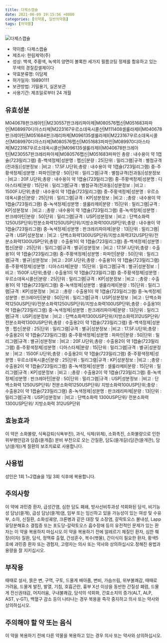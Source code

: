 ```yaml
---
title: 다제스캡슐
date: 2021-06-09 19:15:56 +0800
categories: [의약품, 일반의약품]
tags: [의약품]
---
```

![다제스캡슐](https://nedrug.mfds.go.kr/pbp/cmn/itemImageDownload/151317972451800051)

- 약이름: 다제스캡슐
- 제조사: 한림제약(주)
- 성상: 백색, 주황색, 녹색의 양면이 볼록한 세가지 필름코팅 정제를 함유하고 있는 무색의 경질캅셀제이다
- 약효분류명: 이담제
- 허가일자: 19890111
- 보관방법: 기밀용기, 실온보관
- 사용기간: 제조일로부터 24 개월
## 유효성분
M040678판크레아틴|M230557판크레리파아제|M080576펩신|M051683파파인|M089970디아스타제|M223167우르소데옥시콜산|M111408셀룰라제II|M040678판크레아틴|M051684판크레리파제|M096135셀룰라제Ⅱ|M223167우르소데옥시콜산|M089970디아스타제|M080576펩신|M051683파파인|M089970디아스타제|M223167우르소데옥시콜산|M096135셀룰라제Ⅱ|M040678판크레아틴|M230557판크레리파아제|M080576펩신|M051683파파인
총량 : 내수용이 약 1캡슐(723밀리그램) 중-백색정제|성분명 : 펩신|분량 : 25|단위 : 밀리그램|규격 : 별첨규격(전과동)|성분정보 : |비고 : 17.5F.U단위;총량 : 내수용이 약 1캡슐(723밀리그램) 중-주황색정제|성분명 : 파파인|분량 : 50|단위 : 밀리그램|규격 : 별첨규격(전과동)|성분정보 : |비고 : 20F.U단위;총량 : 내수용이 약 1캡슐(723밀리그램) 중-주황색정제|성분명 : 디아스타제|분량 : 15|단위 : 밀리그램|규격 : 별첨규격(전과동)|성분정보 : |비고 : 1500F.U단위;총량 : 내수용이 약 1캡슐(723밀리그램) 중-주황색정제|성분명 : 우르소데옥시콜산|분량 : 25|단위 : 밀리그램|규격 : KP|성분정보 : |비고 : ;총량 : 내수용이 약 1캡슐(723밀리그램) 중-녹색정제|성분명 : 셀룰라제Ⅱ|분량 : 15|단위 : 밀리그램|규격 : KP|성분정보 : |비고 : ;총량 : 내수용이 약 1캡슐(723밀리그램) 중-녹색정제|성분명 : 판크레아틴|분량 : 50|단위 : 밀리그램|규격 : USP|성분정보 : |비고 : 단백소화력1250USP단위/전분소화력1250USP단위/지방소화력100USP단위;총량 : 내수용이 약 1캡슐(723밀리그램) 중-녹색정제|성분명 : 판크레리파아제|분량 : 13|단위 : 밀리그램|규격 : USP|성분정보 : |비고 : 단백소화력1300USP단위/지방소화력312USP단위/전분소화력1300USP단위;총량 : 수출용1이 약 1캡슐(723밀리그램) 중-백색정제|성분명 : 펩신|분량 : 25|단위 : 밀리그램|규격 : 별규|성분정보 : |비고 : 17.5F.U단위;총량 : 수출용1이 약 1캡슐(723밀리그램) 중-주황색정제|성분명 : 파파인|분량 : 50|단위 : 밀리그램|규격 : 별규|성분정보 : |비고 : 20F.U단위;총량 : 수출용1이 약 1캡슐(723밀리그램) 중-주황색정제|성분명 : 디아스타제|분량 : 15|단위 : 밀리그램|규격 : 별규|성분정보 : |비고 : 1500F.U단위;총량 : 수출용1이 약 1캡슐(723밀리그램) 중-주황색정제|성분명 : 우르소데옥시콜산|분량 : 25|단위 : 밀리그램|규격 : KP|성분정보 : |비고 : ;총량 : 수출용1이 약 1캡슐(723밀리그램) 중-녹색정제|성분명 : 셀룰라제Ⅱ|분량 : 15|단위 : 밀리그램|규격 : KP|성분정보 : |비고 : ;총량 : 수출용1이 약 1캡슐(723밀리그램) 중-녹색정제|성분명 : 판크레아틴|분량 : 50|단위 : 밀리그램|규격 : USP|성분정보 : |비고 : 단백소화력1250USP단위/전분소화력1250USP단위/지방소화력100USP단위;총량 : 수출용1이 약 1캡슐(723밀리그램) 중-녹색정제|성분명 : 판크레리파아제|분량 : 13|단위 : 밀리그램|규격 : USP|성분정보 : |비고 : 단백소화력1300USP단위/지방소화력312USP단위/전분소화력1300USP단위;총량 : 수출용2이 약 1캡슐(723밀리그램) 중-백색정제|성분명 : 펩신|분량 : 25|단위 : 밀리그램|규격 : 별규|성분정보 : |비고 : 17.5F.U단위;총량 : 수출용2이 약 1캡슐(723밀리그램) 중-주황색정제|성분명 : 파파인|분량 : 50|단위 : 밀리그램|규격 : 별규|성분정보 : |비고 : 20F.U단위;총량 : 수출용2이 약 1캡슐(723밀리그램) 중-주황색정제|성분명 : 디아스타제|분량 : 15|단위 : 밀리그램|규격 : 별규|성분정보 : |비고 : 1500F.U단위;총량 : 수출용2이 약 1캡슐(723밀리그램) 중-주황색정제|성분명 : 우르소데옥시콜산|분량 : 25|단위 : 밀리그램|규격 : KP|성분정보 : |비고 : ;총량 : 수출용2이 약 1캡슐(723밀리그램) 중-녹색정제|성분명 : 셀룰라제II|분량 : 15|단위 : 밀리그램|규격 : KP|성분정보 : |비고 : ;총량 : 수출용2이 약 1캡슐(723밀리그램) 중-녹색정제|성분명 : 판크레아틴|분량 : 50|단위 : 밀리그램|규격 : USP|성분정보 : |비고 : 단백소화력 1250USP단위/ 전분소화력1250USP단위/ 지방소화력100USP단위;총량 : 수출용2이 약 1캡슐(723밀리그램) 중-녹색정제|성분명 : 판크레리파제|분량 : 13|단위 : 밀리그램|규격 : USP|성분정보 : |비고 : 단백소화력 1300USP단위/ 전분소화력 1300USP단위/ 지방소화력 312USP단위
## 효능효과
이 약은 소화불량, 식욕감퇴(식욕부진), 과식, 식체(위체), 소화촉진, 소화불량으로 인한 위부팽만감과 담즙(쓸개즙) 분비 부전으로 오는 간질환, 담도(쓸개길)(담관(쓸개관), 담낭(쓸개))계 질환의 보조치료로 사용합니다.
## 사용법
성인은 1회 1~2캡슐을 1일 3회 식후에 복용합니다.
## 주의사항
이 약에 과민증 환자, 급성간염, 심한 담도 폐쇄, 방사선비투과성 석회화된 담석, 비기능성 담낭(쓸개), 급성 담낭(쓸개)염, 임부 또는 임신하고 있을 가능성이 있는 여성 및 수유부, 소아, 신질환, 소화성궤양, 크론병과 같은 대장 및 소장염, 갈락토오스 불내성, Lapp 유당분해효소 결핍증 또는 포도당-갈락토오스 흡수장애 등의 유전적인 문제가 있는 환자는 이 약을 복용하지 마십시오.이 약을 복용하기 전에 알레르기 체질인 환자, 심한 췌장(이자) 질환, 담석, 정맥류 출혈, 간성혼수, 복수(뱃물), 간이식이 필요한 환자, 황색5호에 과민증 환자 또는 경험자, 고령자는 의사 또는 약사와 상의하십시오.정해진 용법과 용량을 잘 지키십시오.
## 부작용
때때로 설사, 묽은 변, 구역, 구토, 드물게 배아픔, 변비, 가슴쓰림, 위부불쾌감, 때때로 가려움, 드물게 발진, 발열, 기침, 호흡곤란, 흉부 X선 이상을 동반한 간질성 폐렴, 드물게 전신권태감, 어지러움, 구내불쾌감, 담석의 석회화, 간효소치의 증가(ALT, ALP, AST, γ-GT), 백혈구 감소 등이 나타나는 경우 복용을 즉각 중지하고 의사 또는 약사와 상의하십시오.
## 주의해야 할 약 또는 음식
이 약을 복용하기 전에 다른 약물을 복용하고 있는 경우 의사 또는 약사와 상의하십시오.
